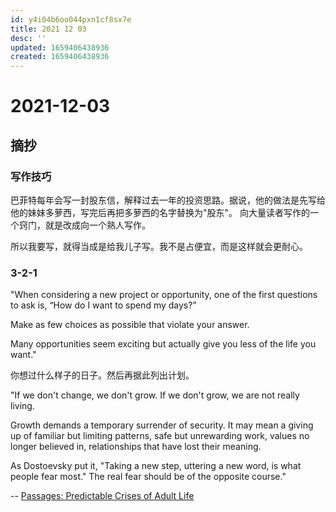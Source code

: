 ```yaml
---
id: y4i04b6oo044pxn1cf8sx7e
title: 2021 12 03
desc: ''
updated: 1659406438936
created: 1659406438936
---
```

# 2021-12-03

## 摘抄

### 写作技巧

巴菲特每年会写一封股东信，解释过去一年的投资思路。据说，他的做法是先写给他的妹妹多萝西，写完后再把多萝西的名字替换为"股东"。
向大量读者写作的一个窍门，就是改成向一个熟人写作。

所以我要写，就得当成是给我儿子写。我不是占便宜，而是这样就会更耐心。

### 3-2-1

"When considering a new project or opportunity, one of the first questions to ask is, “How do I want to spend my days?”

Make as few choices as possible that violate your answer.

Many opportunities seem exciting but actually give you less of the life you want."

你想过什么样子的日子。然后再据此列出计划。

"If we don't change, we don't grow. If we don't grow, we are not really living.

Growth demands a temporary surrender of security. It may mean a giving up of familiar but limiting patterns, safe but unrewarding work, values no longer believed in, relationships that have lost their meaning.

As Dostoevsky put it, "Taking a new step, uttering a new word, is what people fear most." The real fear should be of the opposite course."

--  [Passages: Predictable Crises of Adult Life](https://click.convertkit-mail4.com/8kukmeexpwtoh792w0tn/p8heh9h9gqneq7sq/aHR0cHM6Ly93d3cuYW1hem9uLmNvbS9ncC9wcm9kdWN0L0IwMDExTjVaTzYvcmVmPWFzX2xpX3FmX2FzaW5faWxfdGw_aWU9VVRGOCZ0YWc9amFtZXNjbGVhcmVtYS0yMCZjcmVhdGl2ZT05MzI1JmxpbmtDb2RlPWFzMiZjcmVhdGl2ZUFTSU49QjAwMTFONVpPNiZsaW5rSWQ9OGM0MDI2ZWE0ODdkMjBlMWJjZWJkOWM4ZDNjN2U2M2E=)
